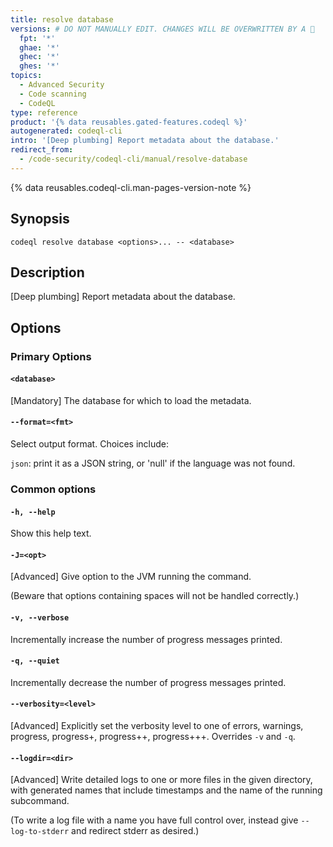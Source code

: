 ```yaml
---
title: resolve database
versions: # DO NOT MANUALLY EDIT. CHANGES WILL BE OVERWRITTEN BY A 🤖
  fpt: '*'
  ghae: '*'
  ghec: '*'
  ghes: '*'
topics:
  - Advanced Security
  - Code scanning
  - CodeQL
type: reference
product: '{% data reusables.gated-features.codeql %}'
autogenerated: codeql-cli
intro: '[Deep plumbing] Report metadata about the database.'
redirect_from:
  - /code-security/codeql-cli/manual/resolve-database
---
```



<!-- Content after this section is automatically generated -->

{% data reusables.codeql-cli.man-pages-version-note %}

## Synopsis

```shell copy
codeql resolve database <options>... -- <database>
```

## Description

\[Deep plumbing] Report metadata about the database.

## Options

### Primary Options

#### `<database>`

\[Mandatory] The database for which to load the metadata.

#### `--format=<fmt>`

Select output format. Choices include:

`json`: print it as a JSON string, or 'null' if the language was not
found.

### Common options

#### `-h, --help`

Show this help text.

#### `-J=<opt>`

\[Advanced] Give option to the JVM running the command.

(Beware that options containing spaces will not be handled correctly.)

#### `-v, --verbose`

Incrementally increase the number of progress messages printed.

#### `-q, --quiet`

Incrementally decrease the number of progress messages printed.

#### `--verbosity=<level>`

\[Advanced] Explicitly set the verbosity level to one of errors,
warnings, progress, progress+, progress++, progress+++. Overrides `-v`
and `-q`.

#### `--logdir=<dir>`

\[Advanced] Write detailed logs to one or more files in the given
directory, with generated names that include timestamps and the name of
the running subcommand.

(To write a log file with a name you have full control over, instead
give `--log-to-stderr` and redirect stderr as desired.)
